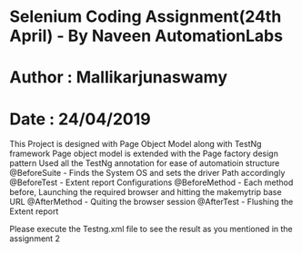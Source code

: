 # Selenium Coding Assignment(24th April) - By Naveen AutomationLabs
# Author : Mallikarjunaswamy
# Date : 24/04/2019


This Project is designed with Page Object Model along with TestNg framework
Page object model is extended with the Page factory design pattern
Used all the TestNg annotation for ease of automatioin structure
@BeforeSuite - Finds the System OS and sets the driver Path accordingly
@BeforeTest - Extent report Configurations
@BeforeMethod - Each method before, Launching the required browser and hitting the makemytrip base URL
@AfterMethod - Quiting the browser session
@AfterTest - Flushing the Extent report

Please execute the Testng.xml file to see the result as you mentioned in the assignment 2

